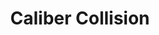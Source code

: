 ---
title: "Caliber Collision"
url: /raleigh/caliber-collision-capital-boulevard/
shop: car repair
---